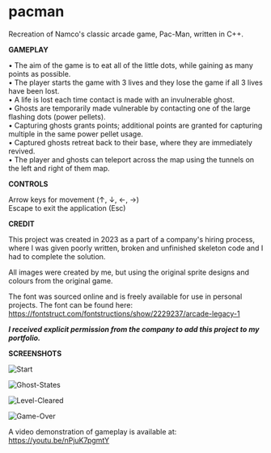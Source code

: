 # pacman
Recreation of Namco's classic arcade game, Pac-Man, written in C++.

**GAMEPLAY**

• The aim of the game is to eat all of the little dots, while gaining as many points as possible.  
• The player starts the game with 3 lives and they lose the game if all 3 lives have been lost.  
• A life is lost each time contact is made with an invulnerable ghost.  
• Ghosts are temporarily made vulnerable by contacting one of the large flashing dots (power pellets).  
• Capturing ghosts grants points; additional points are granted for capturing multiple in the same power pellet usage.  
• Captured ghosts retreat back to their base, where they are immediately revived.  
• The player and ghosts can teleport across the map using the tunnels on the left and right of them map.  

**CONTROLS**

Arrow keys for movement (↑, ↓, ←, →)  
Escape to exit the application (Esc) 

**CREDIT**

This project was created in 2023 as a part of a company's hiring process, where I was given poorly written, broken and unfinished skeleton code and I had to complete the solution.  

All images were created by me, but using the original sprite designs and colours from the original game.  

The font was sourced online and is freely available for use in personal projects. The font can be found here: https://fontstruct.com/fontstructions/show/2229237/arcade-legacy-1  

***I received explicit permission from the company to add this project to my portfolio.***  

**SCREENSHOTS**

![Start](https://user-images.githubusercontent.com/48052531/233742700-7a5d1e9e-93fa-4480-bcd8-c5229c25791b.png)

![Ghost-States](https://user-images.githubusercontent.com/48052531/233742705-e31a6f5f-3107-44c9-a167-92cf7f2474df.png)

![Level-Cleared](https://user-images.githubusercontent.com/48052531/233742715-ffde9215-00c1-47a9-8a83-bd31b27898d1.png)

![Game-Over](https://user-images.githubusercontent.com/48052531/233742727-3abcca9f-1d0c-417e-8722-e06f88628ea9.png)

A video demonstration of gameplay is available at: https://youtu.be/nPjuK7pgmtY
